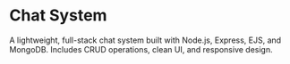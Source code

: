 # Chat System

A lightweight, full-stack chat system built with Node.js, Express, EJS, and MongoDB. Includes CRUD operations, clean UI, and responsive design.
